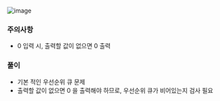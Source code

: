 ![image](https://github.com/user-attachments/assets/fcd1e963-631f-4f0f-abad-9b4a3844e6d9)

### 주의사항 
- 0 입력 시, 출력할 값이 없으면 0 출력

### 풀이
- 기본 적인 우선순위 큐 문제
- 출력할 값이 없으면 0 을 출력해야 하므로, 우선순위 큐가 비어있는지 검사 필요